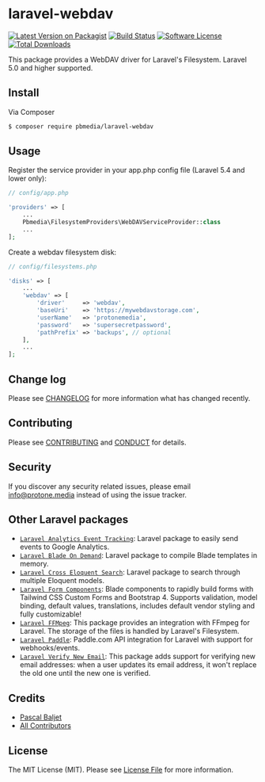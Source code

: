 # laravel-webdav

[![Latest Version on Packagist][ico-version]][link-packagist]
[![Build Status](https://img.shields.io/travis/protonemedia/laravel-paddle/master.svg?style=flat-square)](https://travis-ci.org/protonemedia/laravel-paddle)
[![Software License][ico-license]](LICENSE.md)
[![Total Downloads][ico-downloads]][link-downloads]

This package provides a WebDAV driver for Laravel's Filesystem. Laravel 5.0 and higher supported.

## Install

Via Composer

``` bash
$ composer require pbmedia/laravel-webdav
```

## Usage

Register the service provider in your app.php config file (Laravel 5.4 and lower only):

``` php
// config/app.php

'providers' => [
    ...
    Pbmedia\FilesystemProviders\WebDAVServiceProvider::class
    ...
];
```

Create a webdav filesystem disk:

``` php
// config/filesystems.php

'disks' => [
	...
	'webdav' => [
	    'driver'     => 'webdav',
	    'baseUri'    => 'https://mywebdavstorage.com',
	    'userName'   => 'protonemedia',
	    'password'   => 'supersecretpassword',
	    'pathPrefix' => 'backups', // optional
	],
	...
];
```

## Change log

Please see [CHANGELOG](CHANGELOG.md) for more information what has changed recently.

## Contributing

Please see [CONTRIBUTING](CONTRIBUTING.md) and [CONDUCT](CONDUCT.md) for details.

## Security

If you discover any security related issues, please email info@protone.media instead of using the issue tracker.

## Other Laravel packages

* [`Laravel Analytics Event Tracking`](https://github.com/pascalbaljetmedia/laravel-analytics-event-tracking): Laravel package to easily send events to Google Analytics.
* [`Laravel Blade On Demand`](https://github.com/pascalbaljetmedia/laravel-blade-on-demand): Laravel package to compile Blade templates in memory.
* [`Laravel Cross Eloquent Search`](https://github.com/pascalbaljetmedia/laravel-cross-eloquent-search): Laravel package to search through multiple Eloquent models.
* [`Laravel Form Components`](https://github.com/pascalbaljetmedia/laravel-form-components): Blade components to rapidly build forms with Tailwind CSS Custom Forms and Bootstrap 4. Supports validation, model binding, default values, translations, includes default vendor styling and fully customizable!
* [`Laravel FFMpeg`](https://github.com/pascalbaljetmedia/laravel-ffmpeg): This package provides an integration with FFmpeg for Laravel. The storage of the files is handled by Laravel's Filesystem.
* [`Laravel Paddle`](https://github.com/pascalbaljetmedia/laravel-paddle): Paddle.com API integration for Laravel with support for webhooks/events.
* [`Laravel Verify New Email`](https://github.com/pascalbaljetmedia/laravel-verify-new-email): This package adds support for verifying new email addresses: when a user updates its email address, it won't replace the old one until the new one is verified.

## Credits

- [Pascal Baljet][link-author]
- [All Contributors][link-contributors]

## License

The MIT License (MIT). Please see [License File](LICENSE.md) for more information.

[ico-version]: https://img.shields.io/packagist/v/pbmedia/laravel-webdav.svg?style=flat-square
[ico-license]: https://img.shields.io/badge/license-MIT-brightgreen.svg?style=flat-square
[ico-downloads]: https://img.shields.io/packagist/dt/pbmedia/laravel-webdav.svg?style=flat-square

[link-packagist]: https://packagist.org/packages/pbmedia/laravel-webdav
[link-downloads]: https://packagist.org/packages/pbmedia/laravel-webdav
[link-author]: https://github.com/pascalbaljet
[link-contributors]: ../../contributors
